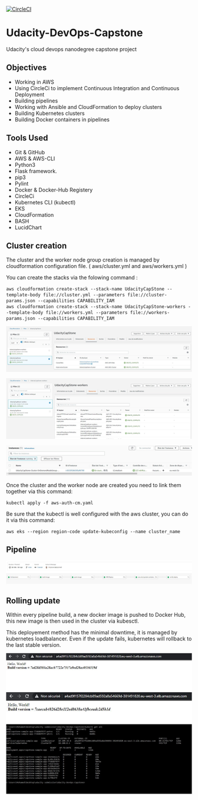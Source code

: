 [![CircleCI](https://circleci.com/gh/daoudmohamed/Udacity_microservice.svg?style=svg&circle-token=ba7d7e8b3c3b3181b2e4111f310583f2e92c28a1)](https://app.circleci.com/settings/project/github/daoudmohamed/Udacity-DevOps-Capstone)

# Udacity-DevOps-Capstone
Udacity's cloud devops nanodegree capstone project

## Objectives
- Working in AWS
- Using CircleCi to implement Continuous Integration and Continuous Deployment
- Building pipelines
- Working with Ansible and CloudFormation to deploy clusters
- Building Kubernetes clusters
- Building Docker containers in pipelines

## Tools Used
- Git & GitHub
- AWS & AWS-CLI
- Python3
- Flask framework.
- pip3
- Pylint
- Docker & Docker-Hub Registery
- CircleCi
- Kubernetes CLI (kubectl)
- EKS
- CloudFormation
- BASH
- LucidChart

## Cluster creation

The cluster and the worker node group creation is managed by cloudformation configuration file. ( aws/cluster.yml and aws/workers.yml )

You can create the stacks via the folowing command : 

	aws cloudformation create-stack --stack-name UdacityCapStone --template-body file://cluster.yml --parameters file://cluster-params.json --capabilities CAPABILITY_IAM
	aws cloudformation create-stack --stack-name UdacityCapStone-workers --template-body file://workers.yml --parameters file://workers-params.json --capabilities CAPABILITY_IAM

![Cluster stack](https://github.com/daoudmohamed/Udacity-DevOps-Capstone/blob/main/images/claster.JPG)

![Workers stack](https://github.com/daoudmohamed/Udacity-DevOps-Capstone/blob/main/images/worker.JPG)

![Worker](https://github.com/daoudmohamed/Udacity-DevOps-Capstone/blob/main/images/worker-instance.JPG)

Once the cluster and the worker node are created you need to link them together via this command:

    kubectl apply -f aws-auth-cm.yaml
  
Be sure that the kubectl is well configured with the aws cluster, you can do it via this command:

    aws eks --region region-code update-kubeconfig --name cluster_name
    
## Pipeline

![Pipeline](https://github.com/daoudmohamed/Udacity-DevOps-Capstone/blob/main/images/pipeline.JPG)

## Rolling update

Within every pipeline build, a new docker image is pushed to Docker Hub, this new image is then used in the cluster via kubesctl.

This deployement method has the minimal downtime, it is managed by kubernetes loadbalancer. Even if the update fails, kubernetes will rollback to the last stable version.

![Blue version](https://github.com/daoudmohamed/Udacity-DevOps-Capstone/blob/main/images/blue.JPG)
![Green version](https://github.com/daoudmohamed/Udacity-DevOps-Capstone/blob/main/images/green.JPG)
![Board overview](https://github.com/daoudmohamed/Udacity-DevOps-Capstone/blob/main/images/kubectl.JPG)


